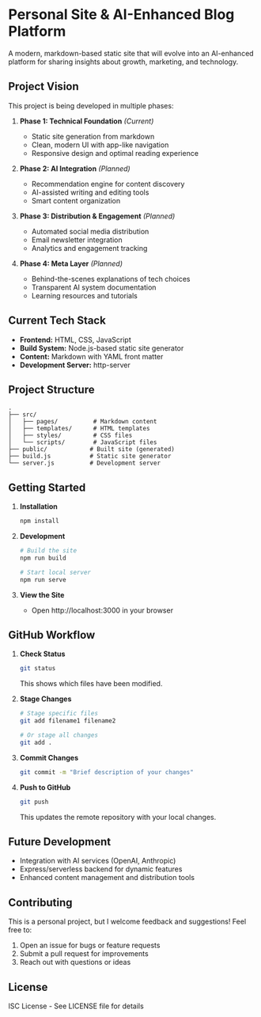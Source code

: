 # Personal Site & AI-Enhanced Blog Platform

A modern, markdown-based static site that will evolve into an AI-enhanced platform for sharing insights about growth, marketing, and technology.

## Project Vision

This project is being developed in multiple phases:

1. **Phase 1: Technical Foundation** _(Current)_
   - Static site generation from markdown
   - Clean, modern UI with app-like navigation
   - Responsive design and optimal reading experience

2. **Phase 2: AI Integration** _(Planned)_
   - Recommendation engine for content discovery
   - AI-assisted writing and editing tools
   - Smart content organization

3. **Phase 3: Distribution & Engagement** _(Planned)_
   - Automated social media distribution
   - Email newsletter integration
   - Analytics and engagement tracking

4. **Phase 4: Meta Layer** _(Planned)_
   - Behind-the-scenes explanations of tech choices
   - Transparent AI system documentation
   - Learning resources and tutorials

## Current Tech Stack

- **Frontend:** HTML, CSS, JavaScript
- **Build System:** Node.js-based static site generator
- **Content:** Markdown with YAML front matter
- **Development Server:** http-server

## Project Structure

```
.
├── src/
│   ├── pages/          # Markdown content
│   ├── templates/      # HTML templates
│   ├── styles/         # CSS files
│   └── scripts/        # JavaScript files
├── public/            # Built site (generated)
├── build.js           # Static site generator
└── server.js          # Development server
```

## Getting Started

1. **Installation**
   ```bash
   npm install
   ```

2. **Development**
   ```bash
   # Build the site
   npm run build

   # Start local server
   npm run serve
   ```

3. **View the Site**
   - Open http://localhost:3000 in your browser

## GitHub Workflow

1. **Check Status**
   ```bash
   git status
   ```
   This shows which files have been modified.

2. **Stage Changes**
   ```bash
   # Stage specific files
   git add filename1 filename2

   # Or stage all changes
   git add .
   ```

3. **Commit Changes**
   ```bash
   git commit -m "Brief description of your changes"
   ```

4. **Push to GitHub**
   ```bash
   git push
   ```
   This updates the remote repository with your local changes.

## Future Development

- Integration with AI services (OpenAI, Anthropic)
- Express/serverless backend for dynamic features
- Enhanced content management and distribution tools

## Contributing

This is a personal project, but I welcome feedback and suggestions! Feel free to:
1. Open an issue for bugs or feature requests
2. Submit a pull request for improvements
3. Reach out with questions or ideas

## License

ISC License - See LICENSE file for details